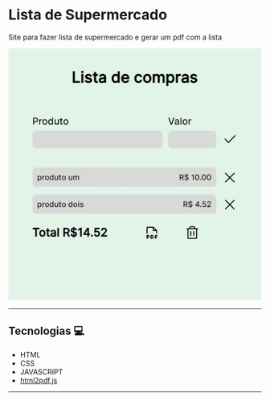 # Lista de Supermercado

Site para fazer lista de supermercado e gerar um pdf com a lista

<img src="capa.jpg" />

___

## Tecnologias 💻

- HTML
- CSS
- JAVASCRIPT
- [html2pdf.js](https://ekoopmans.github.io/html2pdf.js/)

___